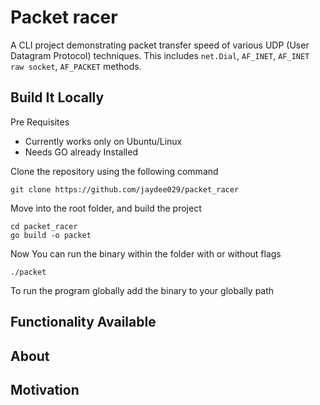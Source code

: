 # Packet racer
A CLI project demonstrating packet transfer speed of various UDP (User Datagram Protocol) techniques.
This includes `net.Dial`, `AF_INET`, `AF_INET raw socket`, `AF_PACKET` methods.

## Build It Locally

Pre Requisites
- Currently works only on Ubuntu/Linux
- Needs GO already Installed

Clone the repository using the following command
```
git clone https://github.com/jaydee029/packet_racer
```

Move into the root folder, and build the project
```
cd packet_racer
go build -o packet
```

Now You can run the binary within the folder with or without flags 
```
./packet
```

To run the program globally add the binary to your globally path

## Functionality Available


## About
## Motivation
